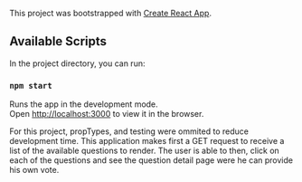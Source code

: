 This project was bootstrapped with [Create React App](https://github.com/facebook/create-react-app).

## Available Scripts

In the project directory, you can run:

### `npm start`

Runs the app in the development mode.<br>
Open [http://localhost:3000](http://localhost:3000) to view it in the browser.

For this project, propTypes, and testing were ommited to reduce development time.
This application makes first a GET request to receive a list of the 
available questions to render. The user is able to then, click on each
of the questions and see the question detail page were he can provide
his own vote.
